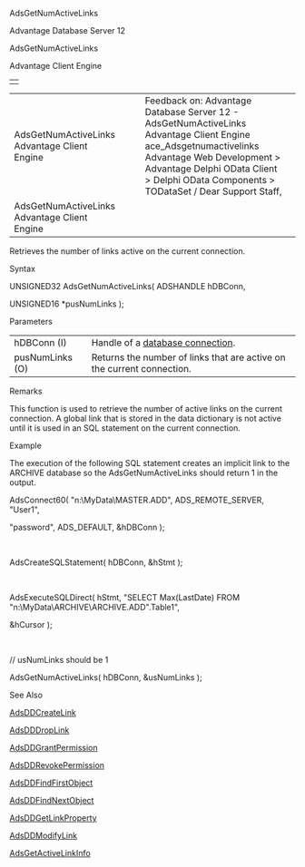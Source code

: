 AdsGetNumActiveLinks




Advantage Database Server 12  

AdsGetNumActiveLinks

Advantage Client Engine

|  |
| --- |
|  |

|  |  |  |  |  |
| --- | --- | --- | --- | --- |
| AdsGetNumActiveLinks  Advantage Client Engine |  |  | Feedback on: Advantage Database Server 12 - AdsGetNumActiveLinks Advantage Client Engine ace\_Adsgetnumactivelinks Advantage Web Development > Advantage Delphi OData Client > Delphi OData Components > TODataSet / Dear Support Staff, |  |
| AdsGetNumActiveLinks  Advantage Client Engine |  |  |  |  |

Retrieves the number of links active on the current connection.

Syntax

UNSIGNED32 AdsGetNumActiveLinks( ADSHANDLE hDBConn,

UNSIGNED16 \*pusNumLinks );

Parameters

|  |  |
| --- | --- |
| hDBConn (I) | Handle of a [database connection](javascript:hhpopuplink.TextPopup(popid_465551922,FontFace,-1,-1,-1,-1)). |
| pusNumLinks (O) | Returns the number of links that are active on the current connection. |

Remarks

This function is used to retrieve the number of active links on the current connection. A global link that is stored in the data dictionary is not active until it is used in an SQL statement on the current connection.

Example

The execution of the following SQL statement creates an implicit link to the ARCHIVE database so the AdsGetNumActiveLinks should return 1 in the output.

AdsConnect60( "n:\\MyData\\MASTER.ADD", ADS\_REMOTE\_SERVER, "User1",

"password", ADS\_DEFAULT, &hDBConn );

 

AdsCreateSQLStatement( hDBConn, &hStmt );

 

AdsExecuteSQLDirect( hStmt, "SELECT Max(LastDate) FROM \"n:\\MyData\\ARCHIVE\\ARCHIVE.ADD\".Table1",

&hCursor );

 

// usNumLinks should be 1

AdsGetNumActiveLinks( hDBConn, &usNumLinks );

See Also

[AdsDDCreateLink](ace_adsddcreatelink.htm)

[AdsDDDropLink](ace_adsdddroplink.htm)

[AdsDDGrantPermission](ace_adsddgrantpermission.htm)

[AdsDDRevokePermission](ace_adsddrevokepermission.htm)

[AdsDDFindFirstObject](ace_adsddfindfirstobject.htm)

[AdsDDFindNextObject](ace_adsddfindnextobject.htm)

[AdsDDGetLinkProperty](ace_adsddgetlinkproperty.htm)

[AdsDDModifyLink](ace_adsddmodifylink.htm)

[AdsGetActiveLinkInfo](ace_adsgetactivelinkinfo.htm)